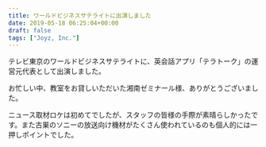 ```yaml
---
title: ワールドビジネスサテライトに出演しました
date: 2019-05-18 06:25:04+00:00
draft: false
tags: ["Joyz, Inc."]
---
```

テレビ東京のワールドビジネスサテライトに、英会話アプリ「テラトーク」の運営元代表として出演しました。

お忙しい中、教室をお貸しいただいた湘南ゼミナール様、ありがとうございました。

ニュース取材ロケは初めてでしたが、スタッフの皆様の手際が素晴らしかったです。また古巣のソニーの放送向け機材がたくさん使われているのも個人的には一押しポイントでした。
